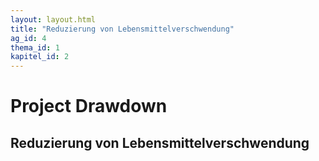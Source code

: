 ```yaml
---
layout: layout.html
title: "Reduzierung von Lebensmittelverschwendung"
ag_id: 4
thema_id: 1
kapitel_id: 2
---
```


# Project Drawdown

## Reduzierung von Lebensmittelverschwendung
